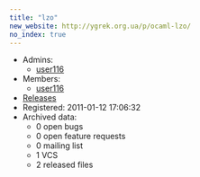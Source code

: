 ```yaml
---
title: "lzo"
new_website: http://ygrek.org.ua/p/ocaml-lzo/
no_index: true
---
```


* Admins:
  * [user116](/users/user116)
* Members:
  * [user116](/users/user116)
* [Releases](https://download.ocamlcore.org/lzo)
* Registered: 2011-01-12 17:06:32
* Archived data:
  * 0 open bugs
  * 0 open feature requests
  * 0 mailing list
  * 1 VCS
  * 2 released files
